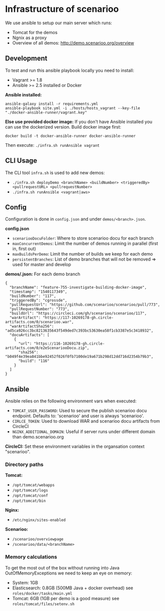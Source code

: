 # Infrastructure of scenarioo

We use ansible to setup our main server which runs:
- Tomcat for the demos
- Ngnix as a proxy
- Overview of all demos: http://demo.scenarioo.org/overview

## Development

To test and run this ansible playbook locally you need to install:
- Vagrant >= 1.8
- Ansible >= 2.5 installed or Docker

**Ansible installed:** 
```
ansible-galaxy install -r requirements.yml
ansible-playbook site.yml -i ./hosts/hosts_vagrant --key-file "./docker-ansible-runner/vagrant.key"
```

**Else use provided docker image:**
If you don't have Ansible installed you can use the dockerized version. Build docker image first:
```
docker build -t docker-ansible-runner docker-ansible-runner
```

Then execute: `./infra.sh runAnsible vagrant`

## CLI Usage

The CLI tool `infra.sh` is used to add new demos:
 - `./infra.sh deployDemo <branchName> <buildNumber> <triggeredBy> <pullrequestURL> <pullrequestNumber>`
 - `./infra.sh runAnsible <vagrant|aws>`
    
## Config
Configuration is done in `config.json` and under `demos/<branch>.json`.

**config.json**
- `scenariooDocuFolder`: Where to store scenarioo docu for each branch
- `maxConcurrentDemos`: Limit the number of demos running in parallel (first in, first out)
- `maxBuildsPerDemo`: Limit the number of builds we keep for each demo
- `persistentBranches`: List of demo branches that will not be removed => used for master and develop

**demos/<branch>.json:** For each demo branch
```
{
  "branchName": "feature-755-investigate-building-docker-image",
  "timestamp": "1540117349",
  "buildNumber": "117",
  "triggeredBy": "cgrossde",
  "pullRequestUrl": "https://github.com/scenarioo/scenarioo/pull/773",
  "pullRequestNumber": "773",
  "buildUrl": "https://circleci.com/gh/scenarioo/scenarioo/117",
  "warArtifact": "https://117-10269178-gh.circle-artifacts.com/0/scenarioo.war",
  "warArtifactSha256": "ad5ca926cc3bc8213635643f549ded7c393bc53630ea58f1cb3387e5c3418932",
  "docuArtifacts": [
    {
      "url": "https://116-10269178-gh.circle-artifacts.com/0/e2eScenariooDocu.zip",
      "sha256": "b049f4e39ea841bbe92452f026f0fb7100de19a671b298d12dd716d2354b79b3",
      "build": "116"
    }
  ]
}
```


## Ansible

Ansible relies on the following environment vars when executed:
- `TOMCAT_USER_PASSWORD`: Used to secure the publish scenarioo docu endpoint. Defaults to: 'scenarioo' and user is always 'scenarioo'.
- `CIRLCE_TOKEN`: Used to download WAR and scenarioo docu artifacts from CircleCI
- `NGINX_ADDITIONAL_DOMAIN`: Useful if server runs under different domain than demo.scenarioo.org

**CircleCI:** Set these environment variables in the organsation context "scenarioo". 

### Directory paths
**Tomcat:**
- `/opt/tomcat/webapps` 
- `/opt/tomcat/logs` 
- `/opt/tomcat/conf` 
- `/opt/tomcat/bin`

**Nginx:**
- `/etc/nginx/sites-enabled` 

**Scenarioo:**
- `/scenarioo/overviewpage`
- `/scenarioo/data/<branchName>`


### Memory calculations

To get the most out of the box without running into Java OutOfMemoryExceptions we need to keep an eye on memory:

- System: 1GB
- Elasticsearch: 0.8GB  (500MB Java + docker overhead)  see `roles/docker/tasks/main.yml`
- Tomcat: 6GB (1GB per demo is a good measure)  see `roles/tomcat/files/setenv.sh`